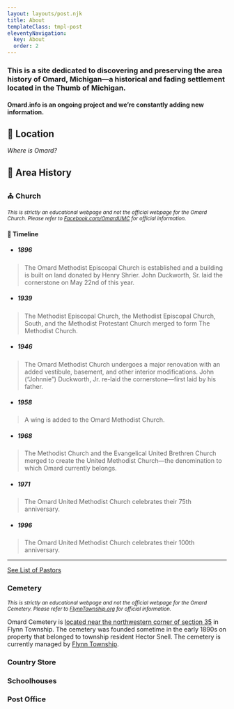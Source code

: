 ```yaml
---
layout: layouts/post.njk
title: About
templateClass: tmpl-post
eleventyNavigation:
  key: About
  order: 2
---
```


### This is a site dedicated to discovering and preserving the area history of Omard, Michigan—a historical and fading settlement located in the Thumb of Michigan.

#### Omard.info is an ongoing project and we’re constantly adding new information.

## 📌 Location
*Where is Omard?*

## 📖 Area History

### ⛪ Church

<small>*This is strictly an educational webpage and not the official webpage for the Omard Church. Please refer to <a href="https://facebook.com/omardumc" target="_blank">Facebook.com/OmardUMC</a> for official information.*</small>

#### 📜 Timeline


- ##### 1896

> The Omard Methodist Episcopal Church is established and a building is built on land donated by Henry Shrier. John Duckworth, Sr. laid the cornerstone on May 22nd of this year.


- ##### 1939

> The Methodist Episcopal Church, the Methodist Episcopal Church, South, and the Methodist Protestant Church merged to form The Methodist Church.


- ##### 1946

> The Omard Methodist Church undergoes a major renovation with an added vestibule, basement, and other interior modifications. John (“Johnnie”) Duckworth, Jr. re-laid the cornerstone—first laid by his father.


- ##### 1958

> A wing is added to the Omard Methodist Church.


- ##### 1968

> The Methodist Church and the Evangelical United Brethren Church merged to create the United Methodist Church—the denomination to which Omard currently belongs.

- ##### 1971

> The Omard United Methodist Church celebrates their 75th anniversary.

- ##### 1996

> The Omard United Methodist Church celebrates their 100th anniversary.
---

<a href="https://docs.google.com/spreadsheets/d/1DHt6LQ_o57QMqf9y9txVRvFtYh01Q2KTyTg2tlwCMMM/edit?usp=sharing" target="_blank" class="btn">See List of Pastors</a>

### Cemetery

<small>*This is strictly an educational webpage and not the official webpage for the Omard Cemetery. Please refer to <a href="http://flynntownship.org/" target="_blank">FlynnTownship.org</a> for official information.*</small>

Omard Cemetery is <a href="https://www.google.com/maps/dir//Omard+Cemetery,+Brown+City,+MI+48416/" target="_blank">located near the northwestern corner of section 35</a> in Flynn Township. The cemetery was founded sometime in the early 1890s on property that belonged to township resident Hector Snell. The cemetery is currently managed by <a href="http://flynntownship.org/" target="_blank">Flynn Township</a>.

### Country Store

### Schoolhouses

### Post Office
